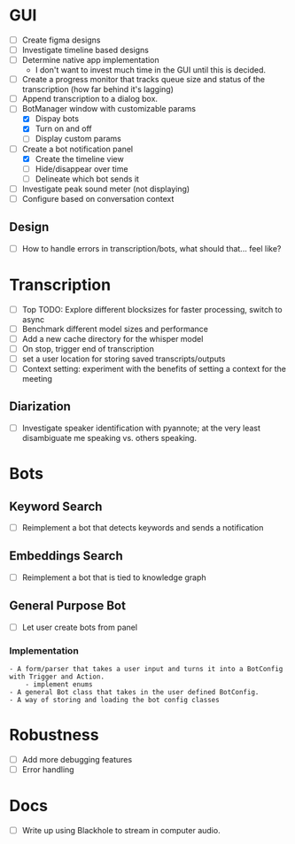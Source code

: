 # GUI
- [ ] Create figma designs
- [ ] Investigate timeline based designs
- [ ] Determine native app implementation
    - I don't want to invest much time in the GUI until this is decided.
- [ ] Create a progress monitor that tracks queue size and status of the transcription (how far behind it's lagging)
- [ ] Append transcription to a dialog box.
- [ ] BotManager window with customizable params
    - [x] Dispay bots
    - [x] Turn on and off
    - [ ] Display custom params
- [ ] Create a bot notification panel
    - [x] Create the timeline view
    - [ ] Hide/disappear over time
    - [ ] Delineate which bot sends it
- [ ] Investigate peak sound meter (not displaying)
- [ ] Configure based on conversation context

## Design
- [ ] How to handle errors in transcription/bots, what should that... feel like?

# Transcription
- [ ] Top TODO: Explore different blocksizes for faster processing, switch to async
- [ ] Benchmark different model sizes and performance
- [ ] Add a new cache directory for the whisper model
- [ ] On stop, trigger end of transcription
- [ ] set a user location for storing saved transcripts/outputs
- [ ] Context setting: experiment with the benefits of setting a context for the meeting

## Diarization
- [ ] Investigate speaker identification with pyannote; at the very least disambiguate me speaking vs. others speaking.

# Bots

## Keyword Search
- [ ] Reimplement a bot that detects keywords and sends a notification

## Embeddings Search
- [ ] Reimplement a bot that is tied to knowledge graph

## General Purpose Bot
- [ ] Let user create bots from panel

### Implementation
    - A form/parser that takes a user input and turns it into a BotConfig with Trigger and Action.
        - implement enums
    - A general Bot class that takes in the user defined BotConfig.
    - A way of storing and loading the bot config classes

# Robustness
- [ ] Add more debugging features
- [ ] Error handling

# Docs
- [ ] Write up using Blackhole to stream in computer audio.
